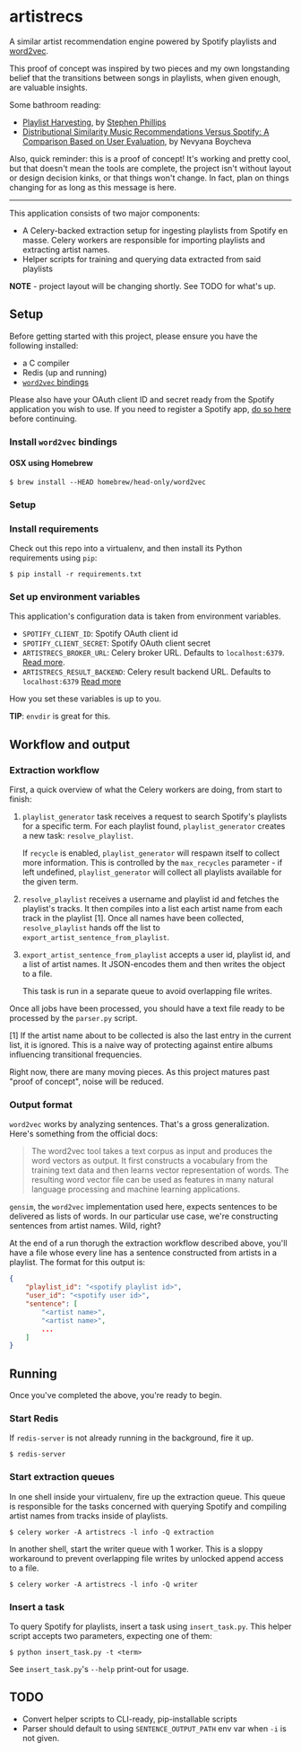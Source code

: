 # artistrecs

A similar artist recommendation engine powered by Spotify
playlists and [word2vec](https://code.google.com/p/word2vec/).

This proof of concept was inspired by two pieces and my own
longstanding belief that the transitions between songs in playlists,
when given enough, are valuable insights.

Some bathroom reading:

- [Playlist Harvesting](https://social.shorthand.com/huntedguy/3CfQA8mj2S/playlist-harvesting),
  by [Stephen Phillips](https://social.shorthand.com/huntedguy)
- [Distributional Similarity Music Recommendations Versus Spotify: A Comparison Based on User Evaluation](http://arno.uvt.nl/show.cgi?fid=136352), by Nevyana Boycheva

Also, quick reminder: this is a proof of concept! It's working and
pretty cool, but that doesn't mean the tools are complete, the project
isn't without layout or design decision kinks, or that things won't change.
In fact, plan on things changing for as long as this message is here.

----

This application consists of two major components:

- A Celery-backed extraction setup for ingesting playlists from Spotify
  en masse. Celery workers are responsible for importing playlists
  and extracting artist names.
- Helper scripts for training and querying data extracted
  from said playlists

**NOTE** - project layout will be changing shortly. See TODO for what's up.

## Setup

Before getting started with this project, please ensure you have the
following installed:

- a C compiler
- Redis (up and running)
- [`word2vec` bindings](#install-word2vec)

Please also have your OAuth client ID and secret ready from
the Spotify application you wish to use. If you need to register
a Spotify app, [do so here](https://developer.spotify.com/my-applications/#!/applications/create) before continuing.

### Install `word2vec` bindings

<a name="install-word2vec"></a>

#### OSX using Homebrew

```shell
$ brew install --HEAD homebrew/head-only/word2vec
```

### Setup

### Install requirements

Check out this repo into a virtualenv,
and then install its Python requirements using `pip`:

```shell
$ pip install -r requirements.txt
```

### Set up environment variables

This application's configuration data is taken from environment variables.

- `SPOTIFY_CLIENT_ID`: Spotify OAuth client id
- `SPOTIFY_CLIENT_SECRET`: Spotify OAuth client secret
- `ARTISTRECS_BROKER_URL`: Celery broker URL.
    Defaults to `localhost:6379`. [Read more](http://docs.celeryproject.org/en/latest/configuration.html#broker-url).
- `ARTISTRECS_RESULT_BACKEND`: Celery result backend URL.
    Defaults to `localhost:6379` [Read more](http://docs.celeryproject.org/en/latest/configuration.html#celery-result-backend)

How you set these variables is up to you.

**TIP**: `envdir` is great for this.

## Workflow and output

### Extraction workflow

First, a quick overview of what the Celery workers are doing,
from start to finish:

1. `playlist_generator` task receives a request to search Spotify's playlists
   for a specific term. For each playlist found, `playlist_generator`
   creates a new task: `resolve_playlist`.

   If `recycle` is enabled, `playlist_generator` will respawn itself
   to collect more information. This is controlled by the `max_recycles`
   parameter - if left undefined, `playlist_generator` will collect
   all playlists available for the given term.
2. `resolve_playlist` receives a username and playlist id and fetches
   the playlist's tracks. It then compiles into a list each artist name
   from each track in the playlist [1]. Once all names have been collected,
   `resolve_playlist` hands off the list to
   `export_artist_sentence_from_playlist`.
3. `export_artist_sentence_from_playlist` accepts a user id, playlist id,
   and a list of artist names. It JSON-encodes them and then writes
   the object to a file.

   This task is run in a separate queue to avoid overlapping file writes.

Once all jobs have been processed, you should have a text file
ready to be processed by the `parser.py` script.

[1] If the artist name about to be collected is also the last entry
    in the current list, it is ignored. This is a naive way of protecting
    against entire albums influencing transitional frequencies.

Right now, there are many moving pieces. As this project matures
past "proof of concept", noise will be reduced.

### Output format

`word2vec` works by analyzing sentences. That's a gross generalization.
Here's something from the official docs:

> The word2vec tool takes a text corpus as input and produces the word vectors as output. It first constructs a vocabulary from the training text data and then learns vector representation of words. The resulting word vector file can be used as features in many natural language processing and machine learning applications.

`gensim`, the `word2vec` implementation used here, expects sentences
to be delivered as lists of words. In our particular use case,
we're constructing sentences from artist names. Wild, right?

At the end of a run thorugh the extraction workflow described above,
you'll have a file whose every line has a sentence constructed from artists
in a playlist. The format for this output is:

```json
{
    "playlist_id": "<spotify playlist id>",
    "user_id": "<spotify user id>",
    "sentence": [
        "<artist name>",
        "<artist name>",
        ...
    ]
}
```

## Running

Once you've completed the above, you're ready to begin.

### Start Redis

If `redis-server` is not already running in the background, fire it up.

```shell
$ redis-server
```

### Start extraction queues

In one shell inside your virtualenv, fire up the extraction queue.
This queue is responsible for the tasks concerned with querying 
Spotify and compiling artist names from tracks inside of playlists.

```shell
$ celery worker -A artistrecs -l info -Q extraction
```

In another shell, start the writer queue with 1 worker. This is a sloppy
workaround to prevent overlapping file writes by unlocked append access
to a file.

```shell
$ celery worker -A artistrecs -l info -Q writer
```

### Insert a task

To query Spotify for playlists, insert a task using `insert_task.py`.
This helper script accepts two parameters, expecting one of them:

```shell
$ python insert_task.py -t <term>
```

See `insert_task.py`'s `--help` print-out for usage.

## TODO

- Convert helper scripts to CLI-ready, pip-installable scripts
- Parser should default to using `SENTENCE_OUTPUT_PATH` env var
  when `-i` is not given.

